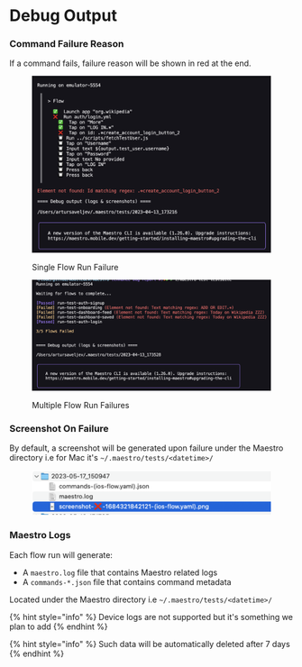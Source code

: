 # Debug Output

### Command Failure Reason

If a command fails, failure reason will be shown in red at the end.

<figure><img src="../.gitbook/assets/231784307-53c51d7f-214f-4eb4-b9ba-9ec34380d280.png" alt=""><figcaption><p>Single Flow Run Failure</p></figcaption></figure>

<figure><img src="../.gitbook/assets/231784391-31aaf0a1-5b80-4372-a1e6-b2e6642af472 (1).png" alt=""><figcaption><p>Multiple Flow Run Failures</p></figcaption></figure>

### Screenshot On Failure

By default, a screenshot will be generated upon failure under the Maestro directory i.e for Mac it's `~/.maestro/tests/<datetime>/`

<figure><img src="../.gitbook/assets/Screenshot 2023-05-18 at 18.54.16.png" alt=""><figcaption></figcaption></figure>

### Maestro Logs

Each flow run will generate:

* A `maestro.log` file that contains Maestro related logs
* A `commands-*.json` file that contains command metadata

Located under the Maestro directory i.e `~/.maestro/tests/<datetime>/`

{% hint style="info" %}
Device logs are not supported but it's something we plan to add
{% endhint %}

{% hint style="info" %}
Such data will be automatically deleted after 7 days
{% endhint %}
